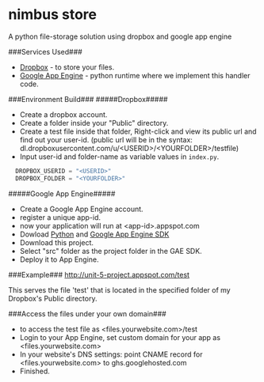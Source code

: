nimbus store
=========

A python file-storage solution using dropbox and google app engine 


###Services Used###
* [Dropbox](http://dropbox.com) - to store your files.
* [Google App Engine](http://appengine.google.com) - python runtime where we implement this handler code.


###Environment Build###
#####Dropbox#####
* Create a dropbox account.
* Create a folder inside your "Public" directory.
* Create a test file inside that folder, Right-click and view its public url and find out your user-id. (public url will be in the syntax: dl.dropboxusercontent.com/u/\<USERID\>/\<YOURFOLDER\>/testfile)
* Input user-id and folder-name as variable values in `index.py`.

```python
  DROPBOX_USERID = "<USERID>"
  DROPBOX_FOLDER = "<YOURFOLDER>"
```


#####Google App Engine#####
* Create a Google App Engine account.
* register a unique app-id.
* now your application will run at \<app-id\>.appspot.com
* Dowload [Python](http://python.org/download/releases/2.7.4/) and [Google App Engine SDK](http://googleappengine.googlecode.com/files/GoogleAppEngine-1.8.9.msi)
* Download this project.
* Select "src" folder as the project folder in the GAE SDK.
* Deploy it to App Engine.


###Example###
http://unit-5-project.appspot.com/test

This serves the file 'test' that is located in the specified folder of my Dropbox's Public directory.


###Access the files under your own domain###
* to access the test file as \<files.yourwebsite.com\>/test
* Login to your App Engine, set custom domain for your app as \<files.yourwebsite.com\>
* In your website's DNS settings: point CNAME record for \<files.yourwebsite.com\> to ghs.googlehosted.com
* Finished.

